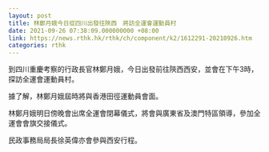 ```yaml
---
layout: post
title: 林鄭月娥今日從四川出發往陝西　將訪全運會運動員村
date: 2021-09-26 07:38:09.000000000 +08:00
link: https://news.rthk.hk/rthk/ch/component/k2/1612291-20210926.htm
categories: rthk
---
```


到四川重慶考察的行政長官林鄭月娥，今日出發前往陝西西安，並會在下午3時，探訪全運會運動員村。

據了解，林鄭月娥屆時將與香港田徑運動員會面。

林鄭月娥明日傍晚會出席全運會閉幕儀式，將會與廣東省及澳門特區領導，參加全運會會旗交接儀式。

民政事務局局長徐英偉亦會參與西安行程。
